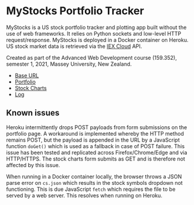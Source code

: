 # MyStocks Portfolio Tracker

MyStocks is a US stock portfolio tracker and plotting app built without the use of web frameworks. It relies on Python sockets and low-level HTTP request/response. MyStocks is deployed in a Docker container on Heroku. US stock market data is retrieved via the [IEX Cloud](https://www.iexcloud.io/) API.

Created as part of the Advanced Web Development course (159.352), semester 1, 2021, Massey University, New Zealand.

- [Base URL](https://mystocks-159352.herokuapp.com)
- [Portfolio](https://mystocks-159352.herokuapp.com/portfolio)
- [Stock Charts](https://mystocks-159352.herokuapp.com/stocks)
- [Log](https://mystocks-159352.herokuapp.com/logs.txt)

## Known issues

Heroku intermittently drops POST payloads from form submissions on the portfolio page. A workaround is implemented whereby the HTTP method remains POST, but the payload is appended in the URL by a JavaScript function `doGet()` which is used as a fallback in case of POST failure. This issue has been tested and replicated across Firefox/Chrome/Edge and via HTTP/HTTPS. The stock charts form submits as GET and is therefore not affected by this issue.

When running in a Docker container locally, the browser throws a JSON parse error on `cs.json` which results in the stock symbols dropdown not functioning. This is due JavaScript `fetch` which requires the file to be served by a web server. This resolves when running on Heroku.